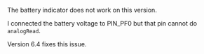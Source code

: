 The battery indicator does not work on this version.

I connected the battery voltage to PIN_PF0 but that pin cannot do `analogRead`.

Version 6.4 fixes this issue.